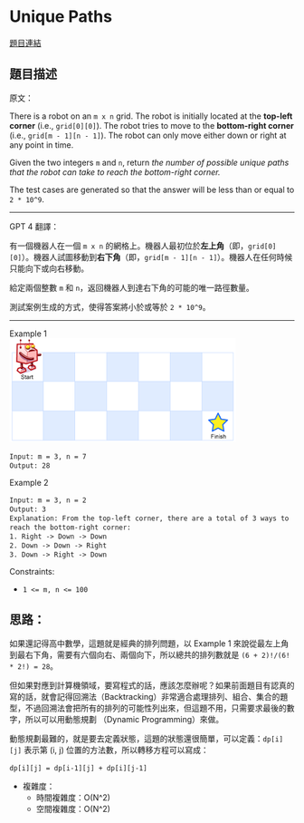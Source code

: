# Unique Paths

[題目連結](https://leetcode.com/problems/unique-paths/description/)

## 題目描述
原文：
  
There is a robot on an `m x n` grid. The robot is initially located at the **top-left corner** (i.e., `grid[0][0]`). The robot tries to move to the **bottom-right corner** (i.e., `grid[m - 1][n - 1]`). The robot can only move either down or right at any point in time.

Given the two integers `m` and `n`, return *the number of possible unique paths that the robot can take to reach the bottom-right corner.*

The test cases are generated so that the answer will be less than or equal to `2 * 10^9`.

----

GPT 4 翻譯：

有一個機器人在一個 `m x n` 的網格上。機器人最初位於**左上角**（即，`grid[0][0]`）。機器人試圖移動到**右下角**（即，`grid[m - 1][n - 1]`）。機器人在任何時候只能向下或向右移動。

給定兩個整數 `m` 和 `n`，返回機器人到達右下角的可能的唯一路徑數量。

測試案例生成的方式，使得答案將小於或等於 `2 * 10^9`。

----

Example 1  
![Example 1](example1.png)
```
Input: m = 3, n = 7
Output: 28
```

Example 2
```
Input: m = 3, n = 2
Output: 3
Explanation: From the top-left corner, there are a total of 3 ways to reach the bottom-right corner:
1. Right -> Down -> Down
2. Down -> Down -> Right
3. Down -> Right -> Down
```

Constraints:
* `1 <= m, n <= 100`


## 思路：

如果還記得高中數學，這題就是經典的排列問題，以 Example 1 來說從最左上角到最右下角，需要有六個向右、兩個向下，所以總共的排列數就是 `(6 + 2)!/(6! * 2!) = 28`。

但如果對應到計算機領域，要寫程式的話，應該怎麼辦呢？如果前面題目有認真的寫的話，就會記得回溯法（Backtracking）非常適合處理排列、組合、集合的題型，不過回溯法會把所有的排列的可能性列出來，但這題不用，只需要求最後的數字，所以可以用動態規劃 （Dynamic Programming）來做。

動態規劃最難的，就是要去定義狀態，這題的狀態還很簡單，可以定義：`dp[i][j]` 表示第 (i, j) 位置的方法數，所以轉移方程可以寫成： 
```
dp[i][j] = dp[i-1][j] + dp[i][j-1]
```


* 複雜度：
  * 時間複雜度：O(N^2)
  * 空間複雜度：O(N^2)
